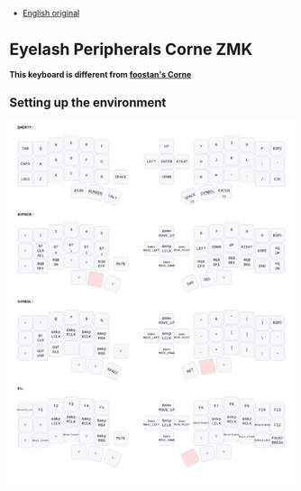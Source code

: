 - [English original](README_EN.md)

# Eyelash Peripherals Corne ZMK

**This keyboard is different from [foostan's Corne](https://github.com/foostan/crkbd)**

## Setting up the environment

![Diagram of config/eyelash_corne.keymap](keymap-drawer/corne.svg "generated by @caksoylar's Keymap Drawer")
